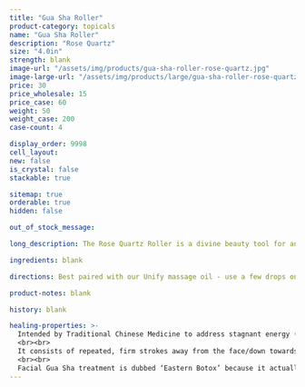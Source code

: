 ```yaml
---
title: "Gua Sha Roller"
product-category: topicals
name: "Gua Sha Roller"
description: "Rose Quartz"
size: "4.0in"
strength: blank
image-url: "/assets/img/products/gua-sha-roller-rose-quartz.jpg"
image-large-url: "/assets/img/products/large/gua-sha-roller-rose-quartz.jpg"
price: 30
price_wholesale: 15
price_case: 60
weight: 50
weight_case: 200
case-count: 4

display_order: 9998
cell_layout:
new: false
is_crystal: false
stackable: true

sitemap: true
orderable: true
hidden: false

out_of_stock_message:

long_description: The Rose Quartz Roller is a divine beauty tool for anyone looking to expand their self-love/care routine. Facial rolling is extremely relaxing and has been a beauty ritual since ancient times - dating back to the 7th century in China. The Rose Quartz Roller will help firm the look of skin through gentle massage while supporting the lymphatic system, the body’s biggest detoxification system. Since this tool is made out of Rose Quartz crystal, it works directly with the Heart Chakra to intensify vibrations of unconditional self love.   

ingredients: blank

directions: Best paired with our Unify massage oil - use a few drops on the face and roll gently into the skin. Place it in the fridge or freezer to support natural collagen production and circulation, drain congested lymph nodes and rid the body of toxins.

product-notes: blank

history: blank

healing-properties: >-
  Intended by Traditional Chinese Medicine to address stagnant energy (chi) in the body, Gua Sha is an essential 2000+ year old healing, self-care technique that can be used both on body and face.
  <br><br>
  It consists of repeated, firm strokes away from the face/down towards the heart over oiled skin with a smooth edged tool like the one pictured. This motion breaks up stagnation in our lymphatic system (LS) - responsible for aiding the body in the removal of toxins and waste. Our LS is twice the size of our circulatory system, yet it has no pump to cleanse it like the heart does for the circulatory system. The movement of lymph relies solely on diet, lifestyle and massage which is why it easily gets stagnant, leading to inflammation and other dis-ease in the body.
  <br><br>
  Facial Gua Sha treatment is dubbed ‘Eastern Botox’ because it actually smoothes out lines/wrinkles, tones muscles, and increases collagen and elasticity in the skin. Since it moves stagnant lymphatic fluid that gets built up, it also carries away toxins and debris that can contribute to acne-prone skin. 
---
```

